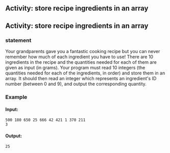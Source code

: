 ## Activity: store recipe ingredients in an array

## Activity: store recipe ingredients in an array

### statement
Your grandparents gave you a fantastic cooking recipe but you can never remember how much of each ingredient you have to use! There are 10 ingredients in the recipe and the quantities needed for each of them are given as input (in grams). Your program must read 10 integers (the quantities needed for each of the ingredients, in order) and store them in an array. It should then read an integer which represents an ingredient's ID number (between 0 and 9), and output the corresponding quantity.

### Example

#### Input:

    500 180 650 25 666 42 421 1 370 211  
    3

#### Output:

    25

